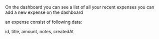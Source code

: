 

On the dashboard you can see a list of all your recent expenses 
you can add a new expense on the dashboard

an expense consist of following data:

id,
title,
amount,
notes,
createdAt


